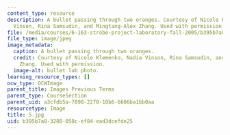 ```yaml
---
content_type: resource
description: A bullet passing through two oranges. Courtesy of Nicole Klemenko, Nadia
  Vinson, Rina Samsudin, and Mingtang-Alex Zhang. Used with permission.
file: /media/courses/6-163-strobe-project-laboratory-fall-2005/b395b7a83280058cef84ead3dcefde25_5.jpg
file_type: image/jpeg
image_metadata:
  caption: A bullet passing through two oranges.
  credit: Courtesy of Nicole Klemenko, Nadia Vinson, Rina Samsudin, and Mingtang-Alex
    Zhang. Used with permission.
  image-alt: bullet lab photo.
learning_resource_types: []
ocw_type: OCWImage
parent_title: Images Previous Terms
parent_type: CourseSection
parent_uid: a3cfdb5a-7890-2270-10b6-6606ba1bb0aa
resourcetype: Image
title: 5.jpg
uid: b395b7a8-3280-058c-ef84-ead3dcefde25
---
```

